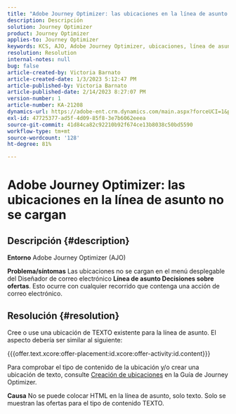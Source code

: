 ```yaml
---
title: "Adobe Journey Optimizer: las ubicaciones en la línea de asunto no se cargan"
description: Descripción
solution: Journey Optimizer
product: Journey Optimizer
applies-to: Journey Optimizer
keywords: KCS, AJO, Adobe Journey Optimizer, ubicaciones, línea de asunto, sin carga, tipo de contenido, html, texto
resolution: Resolution
internal-notes: null
bug: false
article-created-by: Victoria Barnato
article-created-date: 1/3/2023 5:12:47 PM
article-published-by: Victoria Barnato
article-published-date: 2/14/2023 8:27:07 PM
version-number: 1
article-number: KA-21208
dynamics-url: https://adobe-ent.crm.dynamics.com/main.aspx?forceUCI=1&pagetype=entityrecord&etn=knowledgearticle&id=1597f3d5-898b-ed11-81ad-6045bd0067ea
exl-id: 47725377-ad5f-4d09-85f8-3e7b6062eeea
source-git-commit: 41d84ca82c92210b92f674ce13b8038c50bd5590
workflow-type: tm+mt
source-wordcount: '128'
ht-degree: 81%

---
```


# Adobe Journey Optimizer: las ubicaciones en la línea de asunto no se cargan

## Descripción {#description}

<b>Entorno</b>
Adobe Journey Optimizer (AJO)


<b>Problema/síntomas</b>
Las ubicaciones no se cargan en el menú desplegable del Diseñador de correo electrónico  <b> Línea de asunto </b><b>Decisiones sobre ofertas</b>. Esto ocurre con cualquier recorrido que contenga una acción de correo electrónico.


## Resolución {#resolution}


Cree o use una ubicación de TEXTO existente para la línea de asunto. El aspecto debería ser similar al siguiente:

{{{offer.text.xcore:offer-placement:id.xcore:offer-activity:id.content}}}

Para comprobar el tipo de contenido de la ubicación y/o crear una ubicación de texto, consulte [Creación de ubicaciones](https://experienceleague.adobe.com/docs/journey-optimizer/using/offer-decisioning/create-components/creating-placements.html?lang=es) en la Guía de Journey Optimizer.


<b>Causa</b>
No se puede colocar HTML en la línea de asunto, solo texto. Solo se muestran las ofertas para el tipo de contenido TEXTO.

